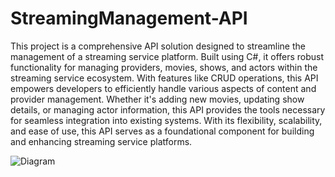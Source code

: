 # StreamingManagement-API
This project is a comprehensive API solution designed to streamline the management of a streaming service platform. Built using C#, it offers robust functionality for managing providers, movies, shows, and actors within the streaming service ecosystem. With features like CRUD operations, this API empowers developers to efficiently handle various aspects of content and provider management. Whether it's adding new movies, updating show details, or managing actor information, this API provides the tools necessary for seamless integration into existing systems. With its flexibility, scalability, and ease of use, this API serves as a foundational component for building and enhancing streaming service platforms.


![Diagram](https://github.com/AlexRatiu/StreamingManagement-API/assets/117086170/a1ba8b07-f249-44a3-ac96-ab4ab54a771a)
